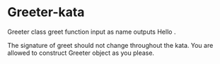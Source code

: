 # Greeter-kata

 Greeter class 
  greet function 
 input as  name
 outputs Hello <name>.
 
 The signature of greet should not change throughout the kata. You are allowed to construct Greeter object as you please.
